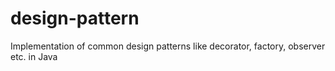 # design-pattern

Implementation of common design patterns like decorator, factory, observer etc. in Java
